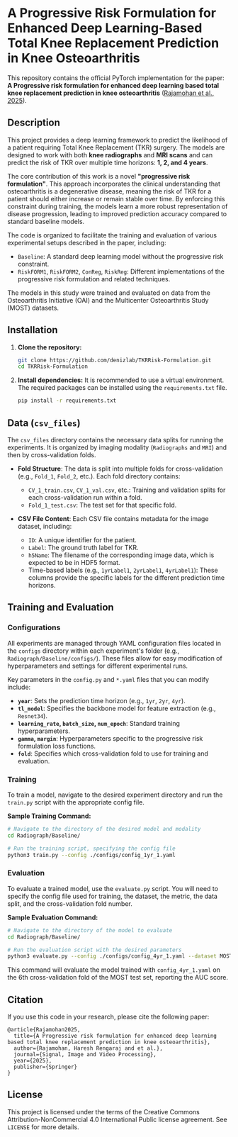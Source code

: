 # A Progressive Risk Formulation for Enhanced Deep Learning-Based Total Knee Replacement Prediction in Knee Osteoarthritis

This repository contains the official PyTorch implementation for the paper: **A Progressive risk formulation for enhanced deep learning based total knee replacement prediction in knee osteoarthritis** ([Rajamohan et al., 2025](https://link.springer.com/article/10.1007/s11760-025-04404-0)).

## Description

This project provides a deep learning framework to predict the likelihood of a patient requiring Total Knee Replacement (TKR) surgery. The models are designed to work with both **knee radiographs** and **MRI scans** and can predict the risk of TKR over multiple time horizons: **1, 2, and 4 years**.

The core contribution of this work is a novel **"progressive risk formulation"**. This approach incorporates the clinical understanding that osteoarthritis is a degenerative disease, meaning the risk of TKR for a patient should either increase or remain stable over time. By enforcing this constraint during training, the models learn a more robust representation of disease progression, leading to improved prediction accuracy compared to standard baseline models.

The code is organized to facilitate the training and evaluation of various experimental setups described in the paper, including:

  * `Baseline`: A standard deep learning model without the progressive risk constraint.
  * `RiskFORM1`, `RiskFORM2`, `ConReg`, `RiskReg`: Different implementations of the progressive risk formulation and related techniques.

The models in this study were trained and evaluated on data from the Osteoarthritis Initiative (OAI) and the Multicenter Osteoarthritis Study (MOST) datasets.

## Installation

1.  **Clone the repository:**

    ```bash
    git clone https://github.com/denizlab/TKRRisk-Formulation.git
    cd TKRRisk-Formulation
    ```

2.  **Install dependencies:**
    It is recommended to use a virtual environment. The required packages can be installed using the `requirements.txt` file.

    ```bash
    pip install -r requirements.txt
    ```

## Data (`csv_files`)

The `csv_files` directory contains the necessary data splits for running the experiments. It is organized by imaging modality (`Radiographs` and `MRI`) and then by cross-validation folds.

  * **Fold Structure**: The data is split into multiple folds for cross-validation (e.g., `Fold_1`, `Fold_2`, etc.). Each fold directory contains:

      * `CV_1_train.csv`, `CV_1_val.csv`, etc.: Training and validation splits for each cross-validation run within a fold.
      * `Fold_1_test.csv`: The test set for that specific fold.

  * **CSV File Content**: Each CSV file contains metadata for the image dataset, including:

      * `ID`: A unique identifier for the patient.
      * `Label`: The ground truth label for TKR.
      * `h5Name`: The filename of the corresponding image data, which is expected to be in HDF5 format.
      * Time-based labels (e.g., `1yrLabel1`, `2yrLabel1`, `4yrLabel1`): These columns provide the specific labels for the different prediction time horizons.

## Training and Evaluation

### Configurations

All experiments are managed through YAML configuration files located in the `configs` directory within each experiment's folder (e.g., `Radiograph/Baseline/configs/`). These files allow for easy modification of hyperparameters and settings for different experimental runs.

Key parameters in the `config.py` and `*.yaml` files that you can modify include:

  * **`year`**: Sets the prediction time horizon (e.g., `1yr`, `2yr`, `4yr`).
  * **`tl_model`**: Specifies the backbone model for feature extraction (e.g., `Resnet34`).
  * **`learning_rate`, `batch_size`, `num_epoch`**: Standard training hyperparameters.
  * **`gamma`, `margin`**: Hyperparameters specific to the progressive risk formulation loss functions.
  * **`fold`**: Specifies which cross-validation fold to use for training and evaluation.

### Training

To train a model, navigate to the desired experiment directory and run the `train.py` script with the appropriate config file.

**Sample Training Command:**

```bash
# Navigate to the directory of the desired model and modality
cd Radiograph/Baseline/

# Run the training script, specifying the config file
python3 train.py --config ./configs/config_1yr_1.yaml
```

### Evaluation

To evaluate a trained model, use the `evaluate.py` script. You will need to specify the config file used for training, the dataset, the metric, the data split, and the cross-validation fold number.

**Sample Evaluation Command:**

```bash
# Navigate to the directory of the model to evaluate
cd Radiograph/Baseline/

# Run the evaluation script with the desired parameters
python3 evaluate.py --config ./configs/config_4yr_1.yaml --dataset MOST --metric auc --mode test --cv 6
```

This command will evaluate the model trained with `config_4yr_1.yaml` on the 6th cross-validation fold of the MOST test set, reporting the AUC score.

## Citation

If you use this code in your research, please cite the following paper:

```
@article{Rajamohan2025,
  title={A Progressive risk formulation for enhanced deep learning based total knee replacement prediction in knee osteoarthritis},
  author={Rajamohan, Haresh Rengaraj and et al.},
  journal={Signal, Image and Video Processing},
  year={2025},
  publisher={Springer}
}
```

## License

This project is licensed under the terms of the Creative Commons Attribution-NonCommercial 4.0 International Public license agreement. See `LICENSE` for more details.